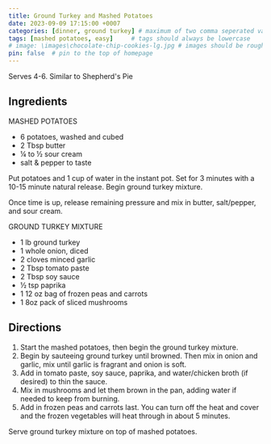 ```yaml
---
title: Ground Turkey and Mashed Potatoes
date: 2023-09-09 17:15:00 +0007 
categories: [dinner, ground turkey] # maximum of two comma seperated values, recipes are organized in folders based on the category
tags: [mashed potatoes, easy]     # tags should always be lowercase
# image: \images\chocolate-chip-cookies-lg.jpg # images should be roughly 2:1 ratio
pin: false  # pin to the top of homepage
---
```


Serves 4-6. Similar to Shepherd's Pie

## Ingredients

MASHED POTATOES
* 6 potatoes, washed and cubed
* 2 Tbsp butter
* &frac14; to &frac12; sour cream
* salt & pepper to taste

Put potatoes and 1 cup of water in the instant pot. Set for 3 minutes with a 10-15 minute natural release. Begin ground turkey mixture.

Once time is up, release remaining pressure and mix in butter, salt/pepper, and sour cream.

GROUND TURKEY MIXTURE
* 1 lb ground turkey
* 1 whole onion, diced
* 2 cloves minced garlic
* 2 Tbsp tomato paste
* 2 Tbsp soy sauce
* &frac12; tsp paprika 
* 1 12 oz bag of frozen peas and carrots
* 1 8oz pack of sliced mushrooms

## Directions

1. Start the mashed potatoes, then begin the ground turkey mixture.
2. Begin by sauteeing ground turkey until browned. Then mix in onion and garlic, mix until garlic is fragrant and onion is soft.
3. Add in tomato paste, soy sauce, paprika, and water/chicken broth (if desired) to thin the sauce.
4. Mix in mushrooms and let them brown in the pan, adding water if needed to keep from burning.
5. Add in frozen peas and carrots last. You can turn off the heat and cover and the frozen vegetables will heat through in about 5 minutes.

Serve ground turkey mixture on top of mashed potatoes.

